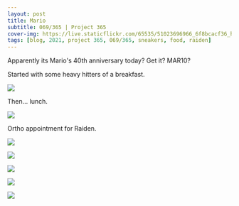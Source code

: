 ```yaml
---
layout: post
title: Mario
subtitle: 069/365 | Project 365
cover-img: https://live.staticflickr.com/65535/51023696966_6f8bcacf36_h.jpg
tags: [blog, 2021, project 365, 069/365, sneakers, food, raiden]
---
```

<style>
  .intro-header.big-img {
    background-position:center }
</style>
Apparently its Mario's 40th anniversary today? Get it? MAR10?

Started with some heavy hitters of a breakfast.
<p class="post-img-wrap">
  <img src="https://live.staticflickr.com/65535/51023570686_9079c90d98_h.jpg">
</p>
Then... lunch.
<p class="post-img-wrap">
  <img src="https://live.staticflickr.com/65535/51023571231_a27233cbd2_h.jpg">
</p>
Ortho appointment for Raiden.
<p class="post-img-wrap">
  <img src="https://live.staticflickr.com/65535/51023752227_abad718cae_h.jpg">
</p>
<p class="post-img-wrap">
  <img src="https://live.staticflickr.com/65535/51023687501_5871593413_h.jpg">
</p>
<p class="post-img-wrap">
  <img src="https://live.staticflickr.com/65535/51022967373_cca0a3684c_h.jpg">
</p>
<p class="post-img-wrap">
  <img src="https://live.staticflickr.com/65535/51022971868_253275ee05_h.jpg">
</p>
<p class="post-img-wrap">
  <img src="https://live.staticflickr.com/65535/51023797796_fc24147799_h.jpg">
</p>
